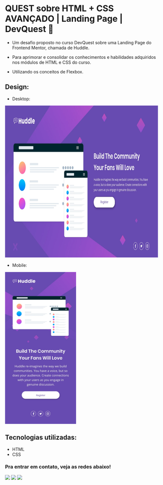 # QUEST sobre HTML + CSS AVANÇADO | Landing Page | DevQuest 🚀

* Um desafio proposto no curso DevQuest sobre uma Landing Page do Frontend Mentor, chamada de Huddle. 

* Para aprimorar e consolidar os conhecimentos e habilidades adquiridos nos módulos de HTML e CSS do curso. 

* Utilizando os conceitos de Flexbox.


## Design:
* Desktop:
<img height="500em" src="./src/design/desktop-design.jpg" alt="Projeto Huddle - Versão Desktop">

* Mobile:
<img height="500em" src="./src/design/mobile-design.jpg" alt="Projeto Huddle - Versão Mobile">

## Tecnologias utilizadas:

 * HTML
 * CSS

 ### Pra entrar em contato, veja as redes abaixo!
 
<div> 
  <a href="https://instagram.com/maticorrea10" target="_blank"><img src="https://img.shields.io/badge/-Instagram-%23E4405F?style=for-the-badge&logo=instagram&logoColor=white" target="_blank"></a>
  <a href = "https://matiasecorrea19@gmail.com"><img src="https://img.shields.io/badge/-Gmail-%23333?style=for-the-badge&logo=gmail&logoColor=white" target="_blank"></a>
  <a href="https://www.linkedin.com/in/matías-ezequiel-correa" target="_blank"><img src="https://img.shields.io/badge/-LinkedIn-%230077B5?style=for-the-badge&logo=linkedin&logoColor=white" target="_blank"></a> 
</div>

